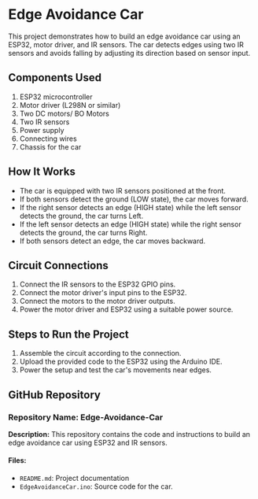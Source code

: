 # Edge Avoidance Car

This project demonstrates how to build an edge avoidance car using an ESP32, motor driver, and IR sensors. The car detects edges using two IR sensors and avoids falling by adjusting its direction based on sensor input.

## Components Used

1. ESP32 microcontroller
2. Motor driver (L298N or similar)
3. Two DC motors/  BO Motors
4. Two IR sensors
5. Power supply
6. Connecting wires
7. Chassis for the car

## How It Works

- The car is equipped with two IR sensors positioned at the front.
- If both sensors detect the ground (LOW state), the car moves forward.
- If the right sensor detects an edge (HIGH state) while the left sensor detects the ground, the car turns Left.
- If the left sensor detects an edge (HIGH state) while the right sensor detects the ground, the car turns Right.
- If both sensors detect an edge, the car moves backward.

## Circuit Connections

1. Connect the IR sensors to the ESP32 GPIO pins.
2. Connect the motor driver's input pins to the ESP32.
3. Connect the motors to the motor driver outputs.
4. Power the motor driver and ESP32 using a suitable power source.

## Steps to Run the Project

1. Assemble the circuit according to the connection.
2. Upload the provided code to the ESP32 using the Arduino IDE.
3. Power the setup and test the car's movements near edges.

## GitHub Repository

### Repository Name: **Edge-Avoidance-Car**

**Description:** This repository contains the code and instructions to build an edge avoidance car using ESP32 and IR sensors.

#### Files:
- `README.md`: Project documentation
- `EdgeAvoidanceCar.ino`: Source code for the car.




